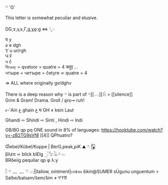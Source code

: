 𓎼 'G'  

This letter is somewhat peculiar and elusive.  

DG,ϫ,γ,κ,Γ,g,χϱ:g  ⇔ 𓍱,𓏏  

य y  
ע e dgh  
Ⲩ u ur/rgh  
Ч F  
ч č  
ϥⲧⲟⲟⲩ = qvatoor = quatre = 4 चतुर् ...  
чтꙑре = четꙑре = četyre ⋍ quatre = 4  

=> ALL where originally gv/dghv  

There is a deep reason why 𓎼 is part of 𓎼[[𓂋]]𓀁 = [[silence]]  
Grim & Gram! Drama. Groll / ϱro➙ ruh!  

ⲉ-'Ain ع ghain ﻍ घ GH ≠ kein Laut  

Ghandi ⇨ Shindi ⇨ Sinti , Hindi ⇨ Indi  

GB/BG qp pq ONE sound in 8% of languages: https://hooktube.com/watch?v=-zB2TG9sVf8 [[4]] QPhuatro?  

Ɠiebel/Kübel/Kuppe | BerG,peak,piK ⛰ 𓎼 🂡  
βλέπ ⋍ blick blEIg 𓃀𓅡𓄿𓎼𓁹  
BRδeiig pequliar qp φ λ:y  

𓋴 𓎼 𓈖 𓈖 𓏋 𓏥||tallow, ointment|ⲥⲟϫⲉⲛ šikin@SUMER sÚgunu unguentum > Salbe/balsam/šem/šim  ≠ 𐀀𐀩𐀷  
